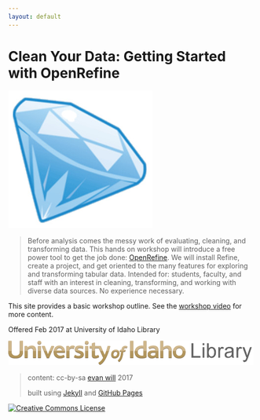 ```yaml
---
layout: default
---
```


# Clean Your Data: Getting Started with OpenRefine

![openrefine](images/refinegem.jpg)

> Before analysis comes the messy work of evaluating, cleaning, and transforming data. This hands on workshop will introduce a free power tool to get the job done: [OpenRefine](http://openrefine.org/index.html). We will install Refine, create a project, and get oriented to the many features for exploring and transforming tabular data. Intended for: students, faculty, and staff with an interest in cleaning, transforming, and working with diverse data sources. No experience necessary.

This site provides a basic workshop outline. See the [workshop video](https://youtu.be/wGVtycv3SS0) for more content.

Offered Feb 2017 at University of Idaho Library

[![University of Idaho Library logo](images/header-brand.png)](http://www.lib.uidaho.edu/)

> content: cc-by-sa <a href="https://github.com/evanwill">evan will</a> 2017
>
> built using [Jekyll](https://jekyllrb.com/) and [GitHub Pages](https://pages.github.com/)

<a href="http://creativecommons.org/licenses/by-sa/4.0/" rel="license"><img style="border-width: 0;" src="https://i.creativecommons.org/l/by-sa/4.0/88x31.png" alt="Creative Commons License" /></a>
